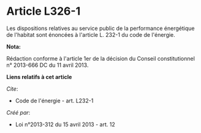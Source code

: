 # Article L326-1

Les dispositions relatives au service public de la performance énergétique de l'habitat sont énoncées à l'article L. 232-1 du
code de l'énergie.

**Nota:**

Rédaction conforme à l'article 1er de la décision du Conseil constitutionnel n° 2013-666 DC du 11 avril 2013.

**Liens relatifs à cet article**

_Cite_:

  - Code de l'énergie - art. L232-1

_Créé par_:

  - Loi n°2013-312 du 15 avril 2013 - art. 12
